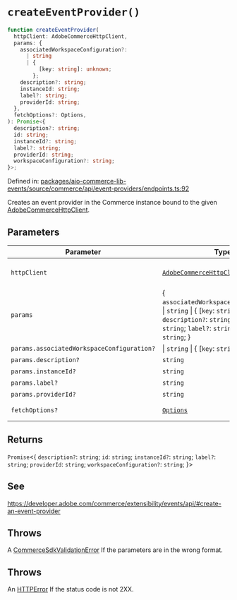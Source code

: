 # `createEventProvider()`

```ts
function createEventProvider(
  httpClient: AdobeCommerceHttpClient,
  params: {
    associatedWorkspaceConfiguration?:
      | string
      | {
          [key: string]: unknown;
        };
    description?: string;
    instanceId: string;
    label?: string;
    providerId: string;
  },
  fetchOptions?: Options,
): Promise<{
  description?: string;
  id: string;
  instanceId?: string;
  label?: string;
  providerId: string;
  workspaceConfiguration?: string;
}>;
```

Defined in: [packages/aio-commerce-lib-events/source/commerce/api/event-providers/endpoints.ts:92](https://github.com/adobe/aio-commerce-sdk/blob/5a56cf6f89369fbe4cacf586ea1b3d08993680a9/packages/aio-commerce-lib-events/source/commerce/api/event-providers/endpoints.ts#L92)

Creates an event provider in the Commerce instance bound to the given [AdobeCommerceHttpClient](https://github.com/adobe/aio-commerce-sdk/blob/main/packages-private/aio-commerce-lib-api/docs/api-reference/classes/AdobeCommerceHttpClient.md).

## Parameters

| Parameter                                  | Type                                                                                                                                                                                           | Description                                                                                                                                                                                                |
| ------------------------------------------ | ---------------------------------------------------------------------------------------------------------------------------------------------------------------------------------------------- | ---------------------------------------------------------------------------------------------------------------------------------------------------------------------------------------------------------- |
| `httpClient`                               | [`AdobeCommerceHttpClient`](https://github.com/adobe/aio-commerce-sdk/blob/main/packages-private/aio-commerce-lib-api/docs/api-reference/classes/AdobeCommerceHttpClient.md)                   | The [AdobeCommerceHttpClient](https://github.com/adobe/aio-commerce-sdk/blob/main/packages-private/aio-commerce-lib-api/docs/api-reference/classes/AdobeCommerceHttpClient.md) to use to make the request. |
| `params`                                   | \{ `associatedWorkspaceConfiguration?`: \| `string` \| \{ \[`key`: `string`\]: `unknown`; \}; `description?`: `string`; `instanceId`: `string`; `label?`: `string`; `providerId`: `string`; \} | The parameters to create the event provider with.                                                                                                                                                          |
| `params.associatedWorkspaceConfiguration?` | \| `string` \| \{ \[`key`: `string`\]: `unknown`; \}                                                                                                                                           | -                                                                                                                                                                                                          |
| `params.description?`                      | `string`                                                                                                                                                                                       | -                                                                                                                                                                                                          |
| `params.instanceId?`                       | `string`                                                                                                                                                                                       | -                                                                                                                                                                                                          |
| `params.label?`                            | `string`                                                                                                                                                                                       | -                                                                                                                                                                                                          |
| `params.providerId?`                       | `string`                                                                                                                                                                                       | -                                                                                                                                                                                                          |
| `fetchOptions?`                            | [`Options`](https://github.com/sindresorhus/ky?tab=readme-ov-file#options)                                                                                                                     | The [Options](https://github.com/sindresorhus/ky?tab=readme-ov-file#options) to use to make the request.                                                                                                   |

## Returns

`Promise`\<\{
`description?`: `string`;
`id`: `string`;
`instanceId?`: `string`;
`label?`: `string`;
`providerId`: `string`;
`workspaceConfiguration?`: `string`;
\}\>

## See

https://developer.adobe.com/commerce/extensibility/events/api/#create-an-event-provider

## Throws

A [CommerceSdkValidationError](https://github.com/adobe/aio-commerce-sdk/blob/main/packages/aio-commerce-lib-core/docs/api-reference/classes/CommerceSdkValidationError.md) If the parameters are in the wrong format.

## Throws

An [HTTPError](https://github.com/sindresorhus/ky?tab=readme-ov-file#httperror) If the status code is not 2XX.
